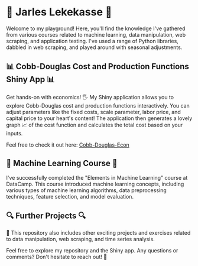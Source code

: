 # 🚀 Jarles Lekekasse 🚀

Welcome to my playground! Here, you'll find the knowledge I've gathered from various courses related to machine learning, data manipulation, web scraping, and application testing. I've used a range of Python libraries, dabbled in web scraping, and played around with seasonal adjustments.

## 📊 Cobb-Douglas Cost and Production Functions Shiny App 📊

Get hands-on with economics! 🖐️ My Shiny application allows you to explore Cobb-Douglas cost and production functions interactively. You can adjust parameters like the fixed costs, scale parameter, labor price, and capital price to your heart's content! The application then generates a lovely graph 📈 of the cost function and calculates the total cost based on your inputs.

Feel free to check it out here: [Cobb-Douglas-Econ](https://superjarle.shinyapps.io/cobb-douglas-econ/)

## 🤖 Machine Learning Course 🤖

I've successfully completed the "Elements in Machine Learning" course at DataCamp. This course introduced machine learning concepts, including various types of machine learning algorithms, data preprocessing techniques, feature selection, and model evaluation.

## 🔍 Further Projects 🔍

📂 This repository also includes other exciting projects and exercises related to data manipulation, web scraping, and time series analysis.

Feel free to explore my repository and the Shiny app. Any questions or comments? Don't hesitate to reach out! 👋
